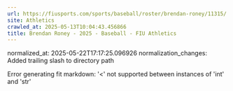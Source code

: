 ```yaml
---
url: https://fiusports.com/sports/baseball/roster/brendan-roney/11315/
site: Athletics
crawled_at: 2025-05-13T10:04:43.456866
title: Brendan Roney - 2025 - Baseball - FIU Athletics
---
```

normalized_at: 2025-05-22T17:17:25.096926
normalization_changes: Added trailing slash to directory path

Error generating fit markdown: '<' not supported between instances of 'int' and 'str'
